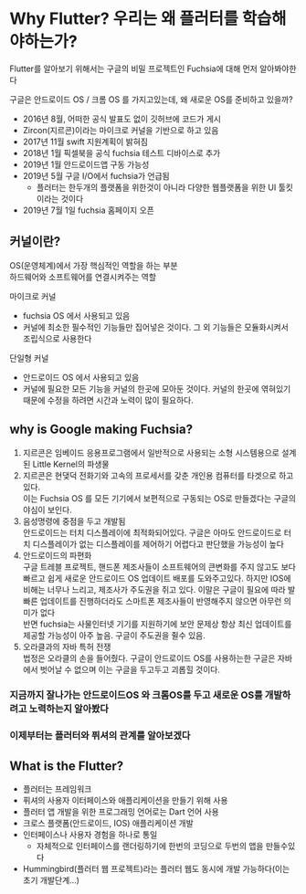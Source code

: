 [comment]: <> (코딩세프 플러터 강의 순한맛 시즌1 1~3강)

# Why Flutter? 우리는 왜 플러터를 학습해야하는가?

Flutter를 알아보기 위해서는 구글의 비밀 프로젝트인 Fuchsia에 대해 먼저 알아봐야한다

구글은 안드로이드 OS / 크롬 OS 를 가지고있는데, 왜 새로운 OS를 준비하고 있을까?

- 2016년 8월, 어떠한 공식 발표도 없이 깃허브에 코드가 게시
- Zircon(지르콘)이라는 마이크로 커널을 기반으로 하고 있음
- 2017년 11월 swift 지원계획이 밝혀짐
- 2018년 1월 픽셀북을 공식 fuchsia 테스트 디바이스로 추가
- 2019년 1월 안드로이드앱 구동 가능성
- 2019년 5월 구글 I/O에서 fuchsia가 언급됨
  - 플러터는 한두개의 플랫폼을 위한것이 아니라 다양한 웹플랫폼을 위한 UI 툴킷이라는 것이다
- 2019년 7월 1일 fuchsia 홈페이지 오픈


## 커널이란?
OS(운영체계)에서 가장 핵심적인 역할을 하는 부분<br>
하드웨어와 소프트웨어를 연결시켜주는 역할

마이크로 커널
- fuchsia OS 에서 사용되고 있음
- 커널에 최소한 필수적인 기능들만 집어넣은 것이다. 그 외 기능들은 모듈화시켜서 조립식으로 사용한다 


단일형 커널
- 안드로이드 OS 에서 사용되고 있음
- 커널에 필요한 모든 기능을 커널의 한곳에 모아둔 것이다. 커널의 한곳에 엮혀있기 때문에 수정을 하려면 시간과 노력이 많이 필요하다.


## why is Google making Fuchsia?
1. 지르콘은 임베이드 응용프로그램에서 일반적으로 사용되는 소형 시스템용으로 설계된 Little Kernel의 파생물
2. 지르콘은 현댖덕 전화기와 고속의 프로세서를 갖춘 개인용 컴퓨터를 타겟으로 하고 있다.<br>
이는 Fuchsia OS 를 모든 기기에서 보편적으로 구동되는 OS로 만들겠다는 구글의 야심이 보인다.
3. 음성명령에 중점을 두고 개발됨<Br>
안드로이드는 터치 디스플레이에 최적화되어있다. 구글은 아마도 안드로이드로 터치 디스플레이가 없는 디스플레이를 제어하기 어렵다고 판단했을 가능성이 높다
4. 안드로이드의 파편화<br>
구글 트레블 프로젝트, 핸드폰 제조사들이 소프트웨어의 큰변화를 주지 않고도 보다 빠르고 쉽게 새로운 안드로이드 OS 업데이트 배포를 도와주고있다. 하지만 IOS에 비해는 너무나 느리고, 제조사가 주도권을 쥐고 있다. 이말은 구글이 필요에 따라 발빠른 업데이트를 진행하더라도 스마트폰 제조사들이 반영해주지 않으면 아무런 의미가 없다 <br>
반면 fuchsia는 사물인터넷 기기를 지원하기에 보안 문제상 항상 최신 업데이트를 제공할 가능성이 아주 높음. 구글이 주도권을 쥘수 있음.
5. 오라클과의 자바 특허 전쟁<br>
법정은 오라클의 손을 들어줬다. 구글이 안드로이드 OS를 사용하는한 구글은 자바에서 벗어날 수 없으며 이는 구글을 두고두고 괴롭힐 것이다.


### 지금까지 잘나가는 안드로이드OS 와 크롬OS를 두고 새로운 OS를 개발하려고 노력하는지 알아봤다


### 이제부터는 플러터와 퓌셔의 관계를 알아보겠다

## What is the Flutter?

- 플러터는 프레임워크
- 퓌셔의 사용자 이터페이스와 애플리케이션을 만들기 위해 사용
- 플러터 앱 개발을 위한 프로그래밍 언어로는 Dart 언어 사용
- 크로스 플랫폼(안드로이드, IOS) 애플리케이션 개발
- 인터페이스나 사용자 경험을 하나로 통일
  - 자체적으로 인터페이스를 랜더링하기에 한번의 코딩으로 두번의 앱을 만들수있다
- Hummingbird(플러터 웹 프로젝트)라는 플러터 웹도 동시에 개발 가능하다(이는 초기 개발단계...)












